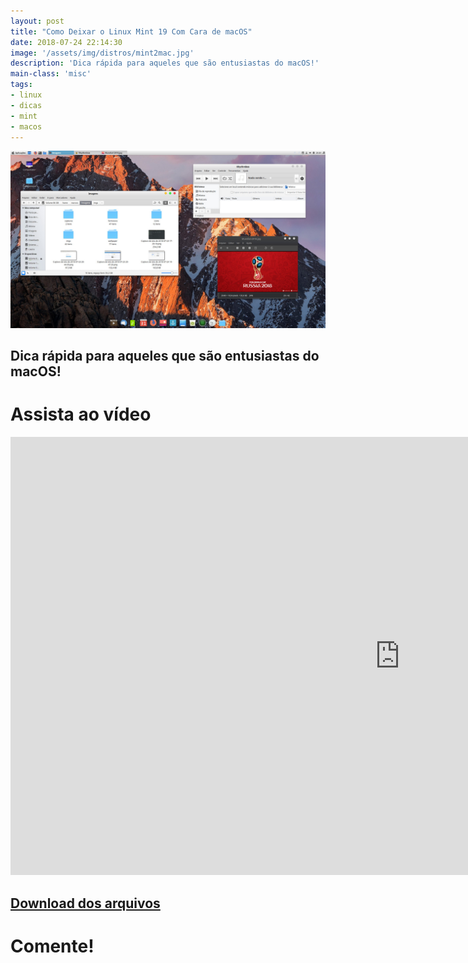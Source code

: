 ```yaml
---
layout: post
title: "Como Deixar o Linux Mint 19 Com Cara de macOS"
date: 2018-07-24 22:14:30
image: '/assets/img/distros/mint2mac.jpg'
description: 'Dica rápida para aqueles que são entusiastas do macOS!'
main-class: 'misc'
tags:
- linux
- dicas
- mint
- macos
---
```


![Como Deixar o Linux Mint 19 Com Cara de macOS](/assets/img/distros/mint2mac.jpg)

## Dica rápida para aqueles que são entusiastas do macOS!

# Assista ao vídeo

<iframe width="1246" height="701" src="https://www.youtube.com/embed/VgGP_mDvvPQ" frameborder="0" allow="accelerometer; autoplay; encrypted-media; gyroscope; picture-in-picture" allowfullscreen></iframe>

## [Download dos arquivos](http://bit.ly/2v38XhL)


# Comente!

